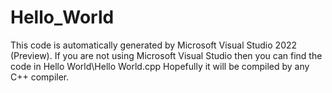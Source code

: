 # Hello_World
This code is automatically generated by Microsoft Visual Studio 2022 (Preview).
If you are not using Microsoft Visual Studio then you can find the code in Hello World\Hello World.cpp
Hopefully it will be compiled by any C++ compiler.
